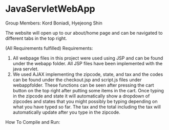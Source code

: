 # JavaServletWebApp


Group Members:
Kord Boniadi,
Hyejeong Shin

The website will open up to our about/home page and can be navigated to different tabs in the top right.

(All Requirements fulfilled)
Requirements:
1. All webpage files in this project were used using JSP and can be found under the webapp folder. All JSP files have been implemented with the java servlet.
2. We used AJAX implementing the zipcode, state, and tax and the codes can be found under the checkout.jsp and script.js files under webappfolder. These functions can be seen after pressing the cart button on the top right after putting some items in the cart. Once typing in the zipcode and state it will automatically show a dropdown of zipcodes and states that you might possibly be typing depending on what you have typed so far. The tax and the total including the tax will automatically update after you type in the zipcode.


How To Compile and Run:

